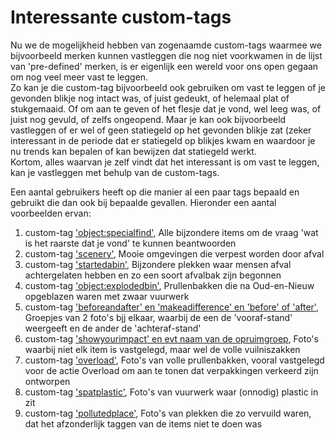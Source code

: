 # Interessante custom-tags

Nu we de mogelijkheid hebben van zogenaamde custom-tags waarmee we bijvoorbeeld merken kunnen vastleggen die nog niet voorkwamen in de lijst van 'pre-defined' merken, is er eigenlijk een wereld voor ons open gegaan om nog veel meer vast te leggen.<br />
Zo kan je die custom-tag bijvoorbeeld ook gebruiken om vast te leggen of je gevonden blikje nog intact was, of juist gedeukt, of helemaal plat of stukgemaaid. Of om aan te geven of het flesje dat je vond, wel leeg was, of juist nog gevuld, of zelfs ongeopend. Maar je kan ook bijvoorbeeld vastleggen of er wel of geen statiegeld op het gevonden blikje zat (zeker interessant in de periode dat er statiegeld op blikjes kwam en waardoor je nu trends kan bepalen of kan bewijzen dat statiegeld werkt.<br />
Kortom, alles waarvan je zelf vindt dat het interessant is om vast te leggen, kan je vastleggen met behulp van de custom-tags.<br />

Een aantal gebruikers heeft op die manier al een paar tags bepaald en gebruikt die dan ook bij bepaalde gevallen. Hieronder een aantal voorbeelden ervan:
1. custom-tag ['object:specialfind'](https://openlittermap.com/tags?custom_tag=object%3Aspecialfind&lat=52.45886418569873&lon=4.79513647257508&zoom=11.92), Alle bijzondere items om de vraag 'wat is het raarste dat je vond' te kunnen beantwoorden
2. custom-tag ['scenery'](https://openlittermap.com/tags?custom_tag=scenery&lat=52.523691686734814&lon=3.7633153006118922&zoom=7.95), Mooie omgevingen die verpest worden door afval
3. custom-tag ['startedabin'](https://openlittermap.com/tags?custom_tag=startedabin&lat=52.44124321188227&lon=4.850690422052329&zoom=11.74), Bijzondere plekken waar mensen afval achtergelaten hebben en zo een soort afvalbak zijn begonnen
4. custom-tag ['object:explodedbin'](https://openlittermap.com/tags?custom_tag=object%3Aexplodedbin&lat=52.474478891782894&lon=4.78624840058616&zoom=13.13), Prullenbakken die na Oud-en-Nieuw opgeblazen waren met zwaar vuurwerk 
5. custom-tag ['beforeandafter' en 'makeadifference' en 'before' of 'after'](https://openlittermap.com/tags?custom_tag=beforeandafter&lat=52.486772557443&lon=4.840628361353284&zoom=11.97), Groepjes van 2 foto's bjj elkaar, waarbij de een de 'vooraf-stand' weergeeft en de ander de 'achteraf-stand'
6. custom-tag ['showyourimpact' en evt naam van de opruimgroep](https://openlittermap.com/tags?custom_tag=showyourimpact&lat=52.286191749800075&lon=5.497223416966488&zoom=8.52), Foto's waarbij niet elk item is vastgelegd, maar wel de volle vuilniszakken
7. custom-tag ['overload'](https://openlittermap.com/tags?custom_tag=overload&lat=52.339986489881674&lon=4.8365803096173074&zoom=10.54), Foto's van volle prullenbakken, vooral vastgelegd voor de actie Overload om aan te tonen dat verpakkingen verkeerd zijn ontworpen
8. custom-tag ['spatplastic'](https://openlittermap.com/tags?custom_tag=spatplastic&lat=52.47010880894674&lon=4.8820918191490525&zoom=10.76), Foto's van vuurwerk waar (onnodig) plastic in zit
9. custom-tag ['pollutedplace'](https://openlittermap.com/tags?custom_tag=pollutedplace&lat=52.47810771773159&lon=4.66837175574971&zoom=11.44), Foto's van plekken die zo vervuild waren, dat het afzonderlijk taggen van de items niet te doen was
